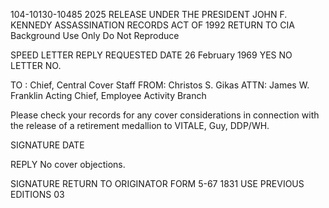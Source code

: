 104-10130-10485
2025 RELEASE UNDER THE PRESIDENT JOHN F. KENNEDY ASSASSINATION RECORDS ACT OF 1992
RETURN TO CIA
Background Use Only
Do Not Reproduce

SPEED LETTER
REPLY REQUESTED
DATE
26 February 1969
YES NO
LETTER NO.

TO :	Chief, Central Cover Staff
FROM:	Christos S. Gikas
ATTN:	James W. Franklin	Acting Chief, Employee Activity Branch

Please check your records for any cover considerations in
connection with the release of a retirement medallion to VITALE,
Guy, DDP/WH.

SIGNATURE
DATE

REPLY
No cover objections.

SIGNATURE
RETURN TO ORIGINATOR
FORM
5-67
1831
USE PREVIOUS
EDITIONS
03
